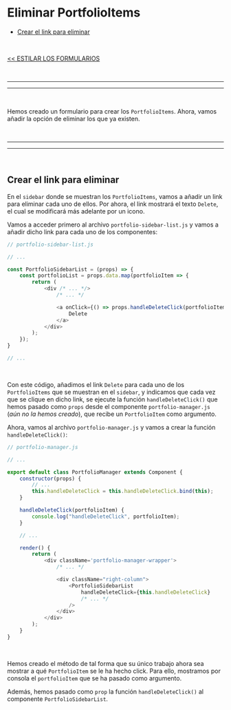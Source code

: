 # Eliminar PortfolioItems

<div id='index'></div>

* [Crear el link para eliminar](#crear-el-link-para-eliminar)

<br/>


[<< ESTILAR LOS FORMULARIOS](./30_estilar_los_formularios.md#dar-estilo-a-los-formularios)


<br/><hr/>
<hr/><br/>


Hemos creado un formulario para crear los `PortfolioItems`. Ahora, vamos añadir la opción de eliminar los que ya existen.


<br/><hr/>
<hr/><br/>


## Crear el link para eliminar

En el `sidebar` donde se muestran los `PortfolioItems`, vamos a añadir un link para eliminar cada uno de ellos. Por ahora, el link mostrará el texto `Delete`, el cual se modificará más adelante por un icono.

Vamos a acceder primero al archivo `portfolio-sidebar-list.js` y vamos a añadir dicho link para cada uno de los componentes:

```js
// portfolio-sidebar-list.js

// ...

const PortfolioSidebarList = (props) => {
    const portfolioList = props.data.map(portfolioItem => {
        return (
            <div /* ... */>
                /* ... */

                <a onClick={() => props.handleDeleteClick(portfolioItem)}>
                    Delete
                </a>
            </div>
        );
    });
}

// ...
```

<br/>

Con este código, añadimos el link `Delete` para cada uno de los `PortfolioItems` que se muestran en el `sidebar`, y indicamos que cada vez que se clique en dicho link, se ejecute la función `handleDeleteClick()` que hemos pasado como `props` desde el componente `portfolio-manager.js` (*aún no la hemos creado*), que recibe un `PortfolioItem` como argumento.

Ahora, vamos al archivo `portfolio-manager.js` y vamos a crear la función `handleDeleteClick()`:

```js
// portfolio-manager.js

// ...

export default class PortfolioManager extends Component {
    constructor(props) {
        // ...
        this.handleDeleteClick = this.handleDeleteClick.bind(this);
    }

    handleDeleteClick(portfolioItem) {
        console.log("handleDeleteClick", portfolioItem);
    }

    // ...

    render() {
        return (
            <div className='portfolio-manager-wrapper'>
                /* ... */

                <div className="right-column">
                    <PortfolioSidebarList
                        handleDeleteClick={this.handleDeleteClick}
                        /* ... */
                    />
                </div>
            </div>
        );
    }
}
```

<br/>

Hemos creado el método de tal forma que su único trabajo ahora sea mostrar a qué `PortfolioItem` se le ha hecho click. Para ello, mostramos por consola el `portfolioItem` que se ha pasado como argumento.

Además, hemos pasado como `prop` la función `handleDeleteClick()` al componente `PortfolioSidebarList`.